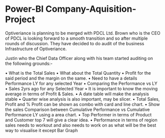 # Power-BI Company-Aquisition-Project


Optiveriance is planning to be merged with PDCL Ltd. Brown
who is the CEO of PDCL is looking forward to a smooth
transition and so after multiple rounds of discussion. They
have decided to do audit of the business Infrastructure of
Optiveriance.

Justin who the Chief Data Officer along with his team started
auditing on the following grounds:-

• What is the Total Sales
• What about the Total Quantity
• Profit for the said period and the margin on the same.
• Need to have a details Performance LY for any selected
Year
• Comparing the Performance vs LY
• Sales 2yrs ago for any Selected Year
• It is important to know the moving average in terms of
Profit & Sales.
• A date table will make the analysis stable
• Quarter wise analysis is also important, may be slicer.
• Total Sales, Profit and % Profit can be shown as combo
with card and line chart.
• Show the sales Comparison between Cumulative
Performance vs Cumulative Performance LY using a
area chart.
• Top Performer in terms of Product and Customer top 7
will give a clear idea.
• Performance in terms of region sales needs to workout
and also needs to work on as what will be the best way
to visualise it except Bar Graph
